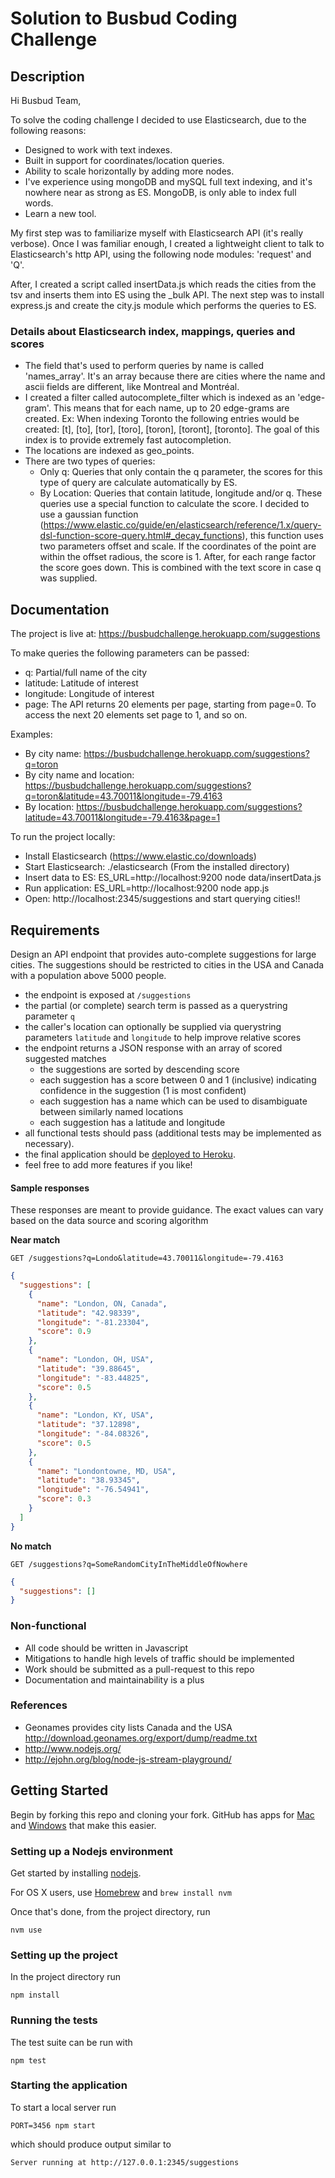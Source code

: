 # Solution to Busbud Coding Challenge

## Description

Hi Busbud Team,

To solve the coding challenge I decided to use Elasticsearch, due to the following reasons:
- Designed to work with text indexes.
- Built in support for coordinates/location queries.
- Ability to scale horizontally by adding more nodes.
- I've experience using mongoDB and mySQL full text indexing, and it's nowhere near as strong as ES. MongoDB, is only able to index full words.
- Learn a new tool.

My first step was to familiarize myself with Elasticsearch API (it's really verbose).
Once I was familiar enough, I created a lightweight client to talk to Elasticsearch's http API, using the following node modules: 'request' and 'Q'.

After, I created a script called insertData.js which reads the cities from the tsv and inserts them into ES using the _bulk API.
The next step was to install express.js and create the city.js module which performs the queries to ES.

### Details about Elasticsearch index, mappings, queries and scores

- The field that's used to perform queries by name is called 'names_array'. It's an array because there are cities where the name and ascii fields are different, like Montreal and Montréal.
- I created a filter called autocomplete_filter which is indexed as an 'edge-gram'. This means that for each name, up to 20 edge-grams are created. Ex: When indexing Toronto the following entries would be created: [t], [to], [tor], [toro], [toron], [toront], [toronto]. The goal of this index is to provide extremely fast autocompletion.
- The locations are indexed as geo_points.
- There are two types of queries:
    - Only q: Queries that only contain the q parameter, the scores for this type of query are calculate automatically by ES.
    - By Location: Queries that contain latitude, longitude and/or q. These queries use a special function to calculate the score. I decided to use a gaussian function (https://www.elastic.co/guide/en/elasticsearch/reference/1.x/query-dsl-function-score-query.html#_decay_functions), this function uses two parameters offset and scale. If the coordinates of the point are within the offset radious, the score is 1. After, for each range factor the score goes down. This is combined with the text score in case q was supplied.

## Documentation

The project is live at: https://busbudchallenge.herokuapp.com/suggestions

To make queries the following parameters can be passed:

- q: Partial/full name of the city
- latitude: Latitude of interest
- longitude: Longitude of interest
- page: The API returns 20 elements per page, starting from page=0. To access the next 20 elements set page to 1, and so on.

Examples:

- By city name: https://busbudchallenge.herokuapp.com/suggestions?q=toron
- By city name and location: https://busbudchallenge.herokuapp.com/suggestions?q=toron&latitude=43.70011&longitude=-79.4163
- By location: https://busbudchallenge.herokuapp.com/suggestions?latitude=43.70011&longitude=-79.4163&page=1

To run the project locally:

- Install Elasticsearch (https://www.elastic.co/downloads)
- Start Elasticsearch: ./elasticsearch (From the installed directory)
- Insert data to ES: ES_URL=http://localhost:9200 node data/insertData.js
- Run application: ES_URL=http://localhost:9200 node app.js
- Open: http://localhost:2345/suggestions and start querying cities!!


## Requirements

Design an API endpoint that provides auto-complete suggestions for large cities.
The suggestions should be restricted to cities in the USA and Canada with a population above 5000 people.

- the endpoint is exposed at `/suggestions`
- the partial (or complete) search term is passed as a querystring parameter `q`
- the caller's location can optionally be supplied via querystring parameters `latitude` and `longitude` to help improve relative scores
- the endpoint returns a JSON response with an array of scored suggested matches
    - the suggestions are sorted by descending score
    - each suggestion has a score between 0 and 1 (inclusive) indicating confidence in the suggestion (1 is most confident)
    - each suggestion has a name which can be used to disambiguate between similarly named locations
    - each suggestion has a latitude and longitude
- all functional tests should pass (additional tests may be implemented as necessary).
- the final application should be [deployed to Heroku](https://devcenter.heroku.com/articles/getting-started-with-nodejs).
- feel free to add more features if you like!

#### Sample responses

These responses are meant to provide guidance. The exact values can vary based on the data source and scoring algorithm

**Near match**

    GET /suggestions?q=Londo&latitude=43.70011&longitude=-79.4163

```json
{
  "suggestions": [
    {
      "name": "London, ON, Canada",
      "latitude": "42.98339",
      "longitude": "-81.23304",
      "score": 0.9
    },
    {
      "name": "London, OH, USA",
      "latitude": "39.88645",
      "longitude": "-83.44825",
      "score": 0.5
    },
    {
      "name": "London, KY, USA",
      "latitude": "37.12898",
      "longitude": "-84.08326",
      "score": 0.5
    },
    {
      "name": "Londontowne, MD, USA",
      "latitude": "38.93345",
      "longitude": "-76.54941",
      "score": 0.3
    }
  ]
}
```

**No match**

    GET /suggestions?q=SomeRandomCityInTheMiddleOfNowhere

```json
{
  "suggestions": []
}
```


### Non-functional

- All code should be written in Javascript
- Mitigations to handle high levels of traffic should be implemented
- Work should be submitted as a pull-request to this repo
- Documentation and maintainability is a plus

### References

- Geonames provides city lists Canada and the USA http://download.geonames.org/export/dump/readme.txt
- http://www.nodejs.org/
- http://ejohn.org/blog/node-js-stream-playground/


## Getting Started

Begin by forking this repo and cloning your fork. GitHub has apps for [Mac](http://mac.github.com/) and
[Windows](http://windows.github.com/) that make this easier.

### Setting up a Nodejs environment

Get started by installing [nodejs](http://www.nodejs.org).

For OS X users, use [Homebrew](http://brew.sh) and `brew install nvm`

Once that's done, from the project directory, run

```
nvm use
```

### Setting up the project

In the project directory run

```
npm install
```

### Running the tests

The test suite can be run with

```
npm test
```

### Starting the application

To start a local server run

```
PORT=3456 npm start
```

which should produce output similar to

```
Server running at http://127.0.0.1:2345/suggestions
```
